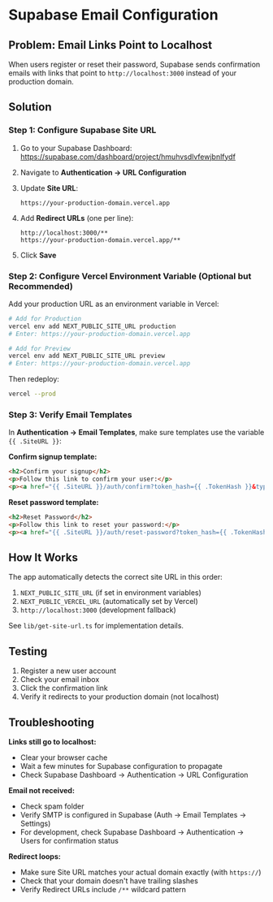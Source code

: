 # Supabase Email Configuration

## Problem: Email Links Point to Localhost

When users register or reset their password, Supabase sends confirmation emails with links that point to `http://localhost:3000` instead of your production domain.

## Solution

### Step 1: Configure Supabase Site URL

1. Go to your Supabase Dashboard: https://supabase.com/dashboard/project/hmuhvsdlvfewjbnlfydf

2. Navigate to **Authentication → URL Configuration**

3. Update **Site URL**:
   ```
   https://your-production-domain.vercel.app
   ```

4. Add **Redirect URLs** (one per line):
   ```
   http://localhost:3000/**
   https://your-production-domain.vercel.app/**
   ```

5. Click **Save**

### Step 2: Configure Vercel Environment Variable (Optional but Recommended)

Add your production URL as an environment variable in Vercel:

```bash
# Add for Production
vercel env add NEXT_PUBLIC_SITE_URL production
# Enter: https://your-production-domain.vercel.app

# Add for Preview
vercel env add NEXT_PUBLIC_SITE_URL preview
# Enter: https://your-production-domain.vercel.app
```

Then redeploy:

```bash
vercel --prod
```

### Step 3: Verify Email Templates

In **Authentication → Email Templates**, make sure templates use the variable `{{ .SiteURL }}`:

**Confirm signup template:**
```html
<h2>Confirm your signup</h2>
<p>Follow this link to confirm your user:</p>
<p><a href="{{ .SiteURL }}/auth/confirm?token_hash={{ .TokenHash }}&type=email">Confirm your mail</a></p>
```

**Reset password template:**
```html
<h2>Reset Password</h2>
<p>Follow this link to reset your password:</p>
<p><a href="{{ .SiteURL }}/auth/reset-password?token_hash={{ .TokenHash }}&type=recovery">Reset Password</a></p>
```

## How It Works

The app automatically detects the correct site URL in this order:

1. `NEXT_PUBLIC_SITE_URL` (if set in environment variables)
2. `NEXT_PUBLIC_VERCEL_URL` (automatically set by Vercel)
3. `http://localhost:3000` (development fallback)

See `lib/get-site-url.ts` for implementation details.

## Testing

1. Register a new user account
2. Check your email inbox
3. Click the confirmation link
4. Verify it redirects to your production domain (not localhost)

## Troubleshooting

**Links still go to localhost:**
- Clear your browser cache
- Wait a few minutes for Supabase configuration to propagate
- Check Supabase Dashboard → Authentication → URL Configuration

**Email not received:**
- Check spam folder
- Verify SMTP is configured in Supabase (Auth → Email Templates → Settings)
- For development, check Supabase Dashboard → Authentication → Users for confirmation status

**Redirect loops:**
- Make sure Site URL matches your actual domain exactly (with `https://`)
- Check that your domain doesn't have trailing slashes
- Verify Redirect URLs include `/**` wildcard pattern

